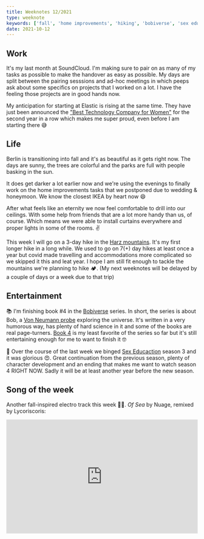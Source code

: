 ```yaml
---
title: Weeknotes 12/2021
type: weeknote
keywords: ['fall', 'home improvements', 'hiking', 'bobiverse', 'sex education']
date: 2021-10-12
---
```


## Work

It's my last month at SoundCloud. I'm making sure to pair on as many of my tasks as possible to make the handover as easy as possible. My days are split between the pairing sesssions and ad-hoc meetings in which peeps ask about some specifics on projects that I worked on a lot. I have the feeling those projects are in good hands now.

My anticipation for starting at Elastic is rising at the same time. They have just been announced the ["Best Technology Company for Women"](https://www.elastic.co/blog/culture-elastic-recognized-by-fairygodboss-as-the-best-technology-company-for-women-two-years-running) for the second year in a row which makes me super proud, even before I am starting there 😅

## Life

Berlin is transitioning into fall and it's as beautiful as it gets right now. The days are sunny, the trees are colorful and the parks are full with people basking in the sun.

It does get darker a lot earlier now and we're using the evenings to finally work on the home improvements tasks that we postponed due to wedding & honeymoon. We know the closest IKEA by heart now 😄

After what feels like an eternity we now feel comfortable to drill into our ceilings. With some help from friends that are a lot more handy than us, of course. Which means we were able to install curtains everywhere and proper lights in some of the rooms. ✌️

This week I will go on a 3-day hike in the [Harz mountains](https://en.wikipedia.org/wiki/Harz). It's my first longer hike in a long while. We used to go on 7(+) day hikes at least once a year but covid made travelling and accommodations more complicated so we skipped it this and leat year. I hope I am still fit enough to tackle the mountains we're planning to hike 🏕. (My next weeknotes will be delayed by a couple of days or a week due to that trip)

## Entertainment

📚 I'm finishing book #4 in the [Bobiverse](https://www.goodreads.com/series/192752-bobiverse) series. In short, the series is about Bob, a [Von Neumann probe](https://en.wikipedia.org/wiki/Self-replicating_spacecraft#Von_Neumann_probes) exploring the universe. It's written in a very humorous way, has plenty of hard science in it and some of the books are real page-turners. [Book 4](https://www.goodreads.com/book/show/42950440-heaven-s-river) is my least favorite of the series so far but it's still entertaining enough for me to want to finish it 🤓

🍿 Over the course of the last week we binged [Sex Educaction](https://en.wikipedia.org/wiki/Sex_Education_(TV_series)) season 3 and it was glorious 😍. Great continuation from the previous season, plenty of character development and an ending that makes me want to watch season 4 RIGHT NOW. Sadly it will be at least another year before the new season.

## Song of the week

Another fall-inspired electro track this week 🍂😊. _Of Sea_ by Nuage, remixed by Lycoriscoris:

<iframe width="100%" height="300" scrolling="no" frameborder="no" src="https://w.soundcloud.com/player/?url=https%3A//api.soundcloud.com/tracks/1117082434&color=%23ff5500&auto_play=false&hide_related=false&show_comments=true&show_user=true&show_reposts=false&show_teaser=true&visual=true"></iframe>
